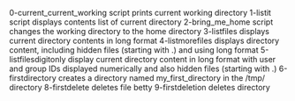 0-current_current_working script prints current working directory
1-listit script displays contents list of current directory
2-bring_me_home script changes the working directory to the home directory
3-listfiles displays current directory contents in long format
4-listmorefiles displays directory content, including hidden files (starting with .) and using long format
5-listfilesdigitonly display current directory content in long format with user and group IDs displayed numerically and also hidden files (starting with .)
6-firstdirectory creates a directory named my_first_directory in the /tmp/ directory
8-firstdelete deletes file betty
9-firstdeletion deletes directory
